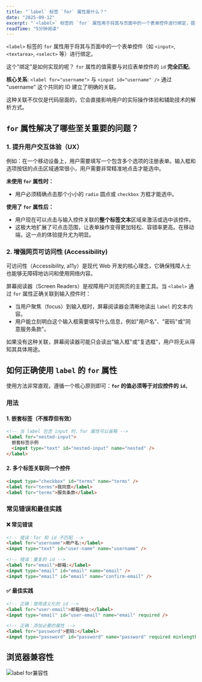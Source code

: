 ```yaml
---
title: "`label` 标签 `for` 属性是什么？"
date: "2025-09-12"
excerpt: "`<label>` 标签的 `for` 属性用于将其与页面中的一个表单控件进行绑定，提升用户体验和可访问性。"
readTime: "5分钟阅读"
---
```


`<label>` 标签的 `for` 属性用于将其与页面中的一个表单控件（如 `<input>`, `<textarea>`, `<select>` 等）进行绑定。

这个"绑定"是如何实现的呢？ `for` 属性的值需要与对应表单控件的 `id` **完全匹配**。

**核心关系**: `<label for="username">` 与 `<input id="username" />` 通过 "username" 这个共同的 ID 建立了明确的关联。

这种关联不仅仅是代码层面的，它会直接影响用户的实际操作体验和辅助技术的解析方式。


## `for` 属性解决了哪些至关重要的问题？

### 1. 提升用户交互体验（UX）

例如：在一个移动设备上，用户需要填写一个包含多个选项的注册表单。输入框和选项按钮的点击区域通常很小，用户需要非常精准地点击才能选中。

**未使用 `for` 属性时：**
- 用户必须精确点击那个小小的 `radio` 圆点或 `checkbox` 方框才能选中。

**使用了 `for` 属性后：**
- 用户现在可以点击与输入控件关联的**整个标签文本**区域来激活或选中该控件。
- 这极大地扩展了可点击范围，让表单操作变得更加轻松、容错率更高。在移动端，这一点的体验提升尤为明显。

### 2. 增强网页可访问性 (Accessibility)

可访问性（Accessibility, a11y）是现代 Web 开发的核心理念，它确保残障人士也能够无障碍地访问和使用网络内容。

屏幕阅读器（Screen Readers）是视障用户浏览网页的主要工具。当 `<label>` 通过 `for` 属性正确关联到输入控件时：

- 当用户聚焦（focus）到输入框时，屏幕阅读器会清晰地读出 `label` 的文本内容。
- 用户能立刻明白这个输入框需要填写什么信息，例如"用户名"、"密码"或"同意服务条款"。

如果没有这种关联，屏幕阅读器可能只会读出"输入框"或"复选框"，用户将无从得知其具体用途。


## 如何正确使用 `label` 的 `for` 属性

使用方法非常直观，遵循一个核心原则即可：**`for` 的值必须等于对应控件的 `id`**。

### 用法

#### 1. 嵌套标签（不推荐但有效）
```html
<!-- 当 label 包含 input 时，for 属性可以省略 -->
<label for="nested-input">
  嵌套标签示例
  <input type="text" id="nested-input" name="nested" />
</label>
```

#### 2. 多个标签关联同一个控件
```html
<input type="checkbox" id="terms" name="terms" />
<label for="terms">我同意</label>
<label for="terms">服务条款</label>
```

### 常见错误和最佳实践

#### ❌ 常见错误
```html
<!-- 错误：for 和 id 不匹配 -->
<label for="username">用户名:</label>
<input type="text" id="user-name" name="username" />

<!-- 错误：重复的 id -->
<label for="email">邮箱:</label>
<input type="email" id="email" name="email" />
<input type="email" id="email" name="confirm-email" />
```

#### ✅ 最佳实践
```html
<!-- 正确：使用语义化的 id -->
<label for="user-email">邮箱地址:</label>
<input type="email" id="user-email" name="email" required />

<!-- 正确：添加必要的属性 -->
<label for="password">密码:</label>
<input type="password" id="password" name="password" required minlength="8" />
```


## 浏览器兼容性

![label for兼容性](../../imgs/label-for-support.png)
